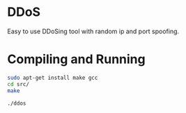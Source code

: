# DDoS
Easy to use DDoSing tool with random ip and port spoofing.

# Compiling and Running
```bash
sudo apt-get install make gcc
cd src/
make
```

```bash
./ddos
```
